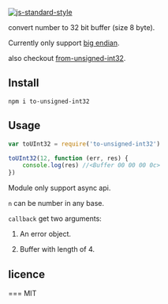 [![js-standard-style](https://img.shields.io/badge/code%20style-standard-brightgreen.svg?style=flat)](https://github.com/feross/standard)

convert number to 32 bit buffer (size 8 byte).

Currently only support [big endian](https://en.wikipedia.org/wiki/Endianness#Big-endian).

also checkout [from-unsigned-int32](https://github.com/chetandhembre/from-unsigned-int32).


## Install

```
npm i to-unsigned-int32
```
## Usage
```js
var toUInt32 = require('to-unsigned-int32')

toUInt32(12, function (err, res) {
	console.log(res) //<Buffer 00 00 00 0c>
})

```
Module only support async api. 

`n` can be number in any base.

`callback` get two arguments:

1. An error object.

2. Buffer with length of 4.

## licence
===
MIT


